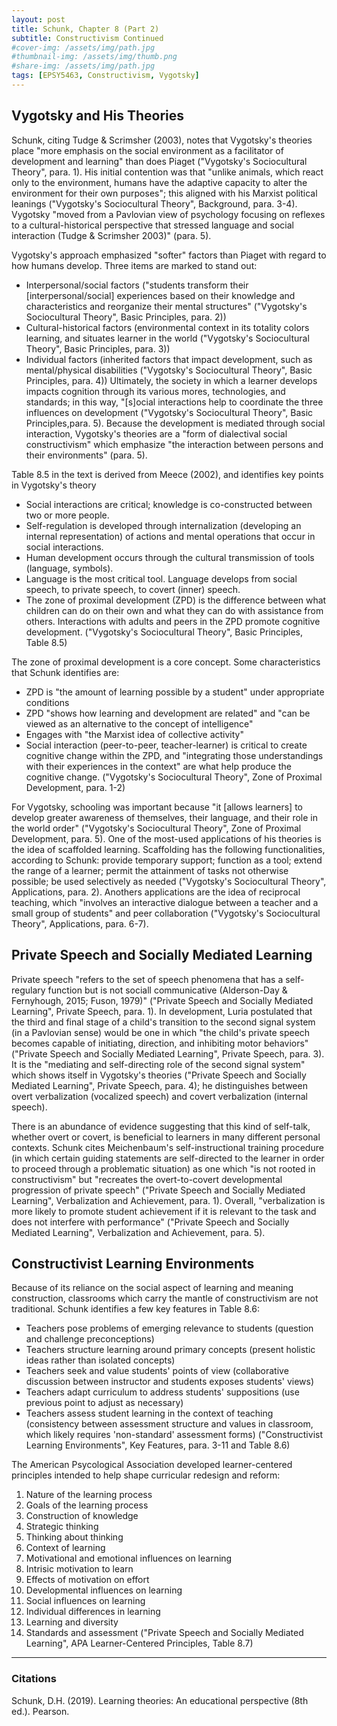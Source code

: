 ```yaml
---
layout: post
title: Schunk, Chapter 8 (Part 2)
subtitle: Constructivism Continued
#cover-img: /assets/img/path.jpg
#thumbnail-img: /assets/img/thumb.png
#share-img: /assets/img/path.jpg
tags: [EPSY5463, Constructivism, Vygotsky]
---
```


## Vygotsky and His Theories 
Schunk, citing Tudge & Scrimsher (2003), notes that Vygotsky's theories place "more emphasis on the social environment as a facilitator of development and learning" than does Piaget ("Vygotsky's Sociocultural Theory", para. 1). His initial contention was that "unlike animals, which react only to the environment, humans have the adaptive capacity to alter the environment for their own purposes"; this aligned with his Marxist political leanings ("Vygotsky's Sociocultural Theory", Background, para. 3-4). Vygotsky "moved from a Pavlovian view of psychology focusing on reflexes to a cultural-historical perspective that stressed language and social interaction (Tudge & Scrimsher 2003)" (para. 5). 


Vygotsky's approach emphasized "softer" factors than Piaget with regard to how humans develop. Three items are marked to stand out: 
- Interpersonal/social factors ("students transform their [interpersonal/social] experiences based on their knowledge and characteristics and reorganize their mental structures" ("Vygotsky's Sociocultural Theory", Basic Principles, para. 2))
- Cultural-historical factors (environmental context in its totality colors learning, and situates learner in the world ("Vygotsky's Sociocultural Theory", Basic Principles, para. 3))
- Individual factors (inherited factors that impact development, such as mental/physical disabilities ("Vygotsky's Sociocultural Theory", Basic Principles, para. 4))
Ultimately, the society in which a learner develops impacts cognition through its various mores, technologies, and standards; in this way, "[s]ocial interactions help to coordinate the three influences on development ("Vygotsky's Sociocultural Theory", Basic Principles,para. 5). Because the development is mediated through social interaction, Vygotsky's theories are a "form of dialectival social constructivism" which emphasize "the interaction between persons and their environments" (para. 5). 


Table 8.5 in the text is derived from Meece (2002), and identifies key points in Vygotsky's theory
- Social interactions are critical; knowledge is co-constructed between two or more people.
- Self-regulation is developed through internalization (developing an internal representation) of actions and mental operations that occur in social interactions.
- Human development occurs through the cultural transmission of tools (language, symbols).
- Language is the most critical tool. Language develops from social speech, to private speech, to covert (inner) speech.
- The zone of proximal development (ZPD) is the difference between what children can do on their own and what they can do with assistance from others. Interactions with adults and peers in the ZPD promote cognitive development.
("Vygotsky's Sociocultural Theory", Basic Principles, Table 8.5)

The zone of proximal development is a core concept. Some characteristics that Schunk identifies are:
- ZPD is "the amount of learning possible by a student" under appropriate conditions
- ZPD "shows how learning and development are related" and "can be viewed as an alternative to the concept of intelligence"
- Engages with "the Marxist idea of collective activity"
- Social interaction (peer-to-peer, teacher-learner) is critical to create cognitive change within the ZPD, and "integrating those understandings with their experiences in the context" are what help produce the cognitive change.
("Vygotsky's Sociocultural Theory", Zone of Proximal Development, para. 1-2)


For Vygotsky, schooling was important because "it [allows learners] to develop greater awareness of themselves, their language, and their role in the world order" ("Vygotsky's Sociocultural Theory", Zone of Proximal Development, para. 5). One of the most-used applications of his theories is the idea of scaffolded learning.  Scaffolding has the following functionalities, according to Schunk: provide temporary support; function as a tool; extend the range of a learner; permit the attainment of tasks not otherwise possible; be used selectively as needed ("Vygotsky's Sociocultural Theory", Applications, para. 2). Anothers applications are the idea of reciprocal teaching, which "involves an interactive dialogue between a teacher and a small group of students" and peer collaboration ("Vygotsky's Sociocultural Theory", Applications, para. 6-7). 


## Private Speech and Socially Mediated Learning

Private speech "refers to the set of speech phenomena that has a self-regulary function but is not sociall communicative (Alderson-Day & Fernyhough, 2015; Fuson, 1979)" ("Private Speech and Socially Mediated Learning", Private Speech, para. 1). In development, Luria postulated that the third and final stage of a child's transition to the second signal system (in a Pavlovian sense) would be one in which "the child's private speech becomes capable of initiating, direction, and inhibiting motor behaviors" ("Private Speech and Socially Mediated Learning", Private Speech, para. 3). It is the "mediating and self-directing role of the second signal system" which shows itself in Vygotsky's theories ("Private Speech and Socially Mediated Learning", Private Speech, para. 4); he distinguishes between overt verbalization (vocalized speech) and covert verbalization (internal speech). 


There is an abundance of evidence suggesting that this kind of self-talk, whether overt or covert, is beneficial to learners in many different personal contexts. Schunk cites Meichenbaum's self-instructional training procedure (in which certain guiding statements are self-directed to the learner in order to proceed through a problematic situation) as one which "is not rooted in constructivism" but "recreates the overt-to-covert developmental progression of private speech" ("Private Speech and Socially Mediated Learning", Verbalization and Achievement, para. 1). Overall, "verbalization is more likely to promote student achievement if it is relevant to the task and does not interfere with performance" ("Private Speech and Socially Mediated Learning", Verbalization and Achievement, para. 5).


## Constructivist Learning Environments

Because of its reliance on the social aspect of learning and meaning construction, classrooms which carry the mantle of constructivism are not traditional. Schunk identifies a few key features in Table 8.6:
- Teachers pose problems of emerging relevance to students (question and challenge preconceptions)
- Teachers structure learning around primary concepts (present holistic ideas rather than isolated concepts)
- Teachers seek and value students' points of view (collaborative discussion between instructor and students exposes students' views)
- Teachers adapt curriculum to address students' suppositions (use previous point to adjust as necessary)
- Teachers assess student learning in the context of teaching (consistency between assessment structure and values in classroom, which likely requires 'non-standard' assessment forms)
("Constructivist Learning Environments", Key Features, para. 3-11 and Table 8.6)


The American Psycological Association developed learner-centered principles intended to help shape curricular redesign and reform:
1. Nature of the learning process
2. Goals of the learning process
3. Construction of knowledge
4. Strategic thinking
5. Thinking about thinking
6. Context of learning
7. Motivational and emotional influences on learning
8. Intrisic motivation to learn
9. Effects of motivation on effort
10. Developmental influences on learning
11. Social influences on learning
12. Individual differences in learning
13. Learning and diversity
14. Standards and assessment
("Private Speech and Socially Mediated Learning", APA Learner-Centered Principles, Table 8.7)
---

### Citations

Schunk, D.H. (2019). Learning theories: An educational perspective (8th ed.). Pearson.

